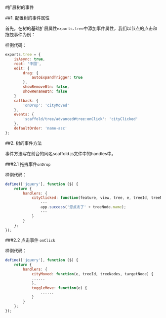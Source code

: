 #扩展树的事件

##1. 配置树的事件属性

首先，在树的基础扩展属性`exports.tree`中添加事件属性，我们以节点的点击和拖拽事件为例：

样例代码：
```javascript
exports.tree = {
    isAsync: true,
    root: '中国',
    edit: {
        drag: {
            autoExpandTrigger: true
        },
        showRemoveBtn: false,
        showRenameBtn: false
    }
    callback: {
        'onDrop': 'cityMoved'
    },
    events: {
        'scaffold/tree/advanced#tree:onClick': 'cityClicked'
    },
    defaultOrder: 'name-asc'
};
```
##2. 树的事件方法

事件方法写在前台的同名scaffold.js文件中的handles中。

###2.1 拖拽事件`onDrop`

样例代码：
```javascript
define(['jquery'], function ($) {
    return {
        handlers: {
            cityClicked: function(feature, view, tree, e, treeId, treeNode) {
                ···
                app.success('您点击了' + treeNode.name);
                ···
            }
        }
    };
});
```
###2.2 点击事件 `onClick`

样例代码：
```javascript
define(['jquery'], function ($) {
    return {
        handlers: {
            cityMoved: function(e, treeId, treeNodes, targetNode) {
            ......
            },
            toggleMove: function(e) {
                ......
            }
        }
    };
});
```
